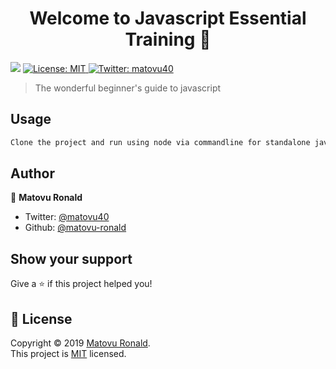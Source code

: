 <h1 align="center">Welcome to Javascript Essential Training 👋</h1>
<p>
  <img src="https://img.shields.io/badge/version-1.0.0-blue.svg?cacheSeconds=2592000" />
  <a href="https://opensource.org/licenses/MIT">
    <img alt="License: MIT" src="https://img.shields.io/badge/License-MIT-yellow.svg" target="_blank" />
  </a>
  <a href="https://twitter.com/matovu40">
    <img alt="Twitter: matovu40" src="https://img.shields.io/twitter/follow/matovu40.svg?style=social" target="_blank" />
  </a>
</p>

> The wonderful beginner&#39;s guide to javascript

## Usage

```sh
Clone the project and run using node via commandline for standalone javascript files or browser for the html files with embedded javascript (Most preferrably use live server plugin for editors like Vscode, Atom, Sublime)
```

## Author

👤 **Matovu Ronald**

* Twitter: [@matovu40](https://twitter.com/matovu40)
* Github: [@matovu-ronald](https://github.com/matovu-ronald)

## Show your support

Give a ⭐️ if this project helped you!

## 📝 License

Copyright © 2019 [Matovu Ronald](https://github.com/matovu-ronald).<br />
This project is [MIT](https://opensource.org/licenses/MIT) licensed.
